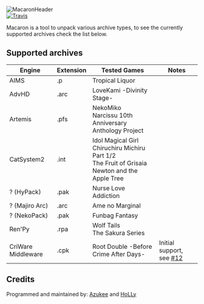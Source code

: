 ![MacaronHeader](https://i.imgur.com/OiFhlqw.png)  
[![Travis](https://img.shields.io/travis/com/Azukee/Macaron/master.svg)](https://travis-ci.com/Azukee/Macaron)

Macaron is a tool to unpack various archive types, to see the currently supported archives check the list below.


## Supported archives
| Engine         | Extension | Tested Games                                | Notes |
|----------------|-----------|---------------------------------------------|-------|
| AIMS           | .p        | Tropical Liquor                             | |
| AdvHD          | .arc      | LoveKami -Divinity Stage-                   | |
| Artemis        | .pfs      | NekoMiko<br>Narcissu 10th Anniversary Anthology Project| |
| CatSystem2     | .int      | Idol Magical Girl Chiruchiru Michiru Part 1/2<br>The Fruit of Grisaia<br>Newton and the Apple Tree |
| ? (HyPack)     | .pak      | Nurse Love Addiction                        | |
| ? (Majiro Arc) | .arc      | Ame no Marginal                             | |
| ? (NekoPack)   | .pak      | Funbag Fantasy                              | |
| Ren'Py         | .rpa      | Wolf Tails<br>The Sakura Series             | |
| CriWare Middleware | .cpk  | Root Double -Before Crime After Days-       | Initial support, see [#12](../../issues/12) |

## Credits
Programmed and maintained by: [Azukee](https://github.com/Azukee) and [HoLLy](https://github.com/HoLLy-HaCKeR)
